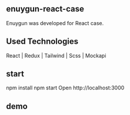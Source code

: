 ## enuygun-react-case
Enuygun was developed for React case.
## Used Technologies
React | Redux | Tailwind | Scss | Mockapi

## start
npm install
npm start
Open http://localhost:3000

## demo